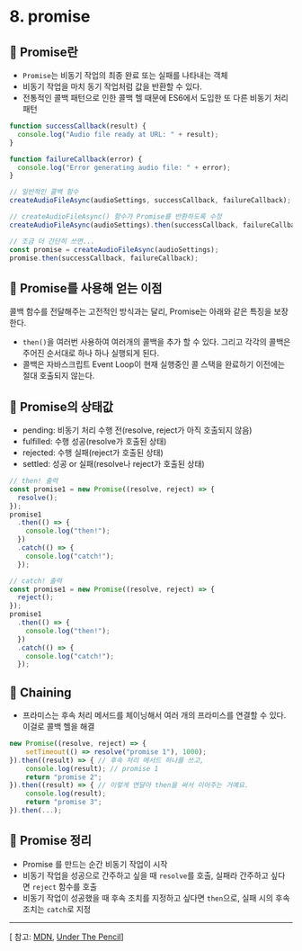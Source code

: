 # 8. promise

## 🔖 Promise란

- `Promise`는 비동기 작업의 최종 완료 또는 실패를 나타내는 객체
- 비동기 작업을 마치 동기 작업처럼 값을 반환할 수 있다.
- 전통적인 콜백 패턴으로 인한 콜백 헬 때문에 ES6에서 도입한 또 다른 비동기 처리 패턴

```jsx
function successCallback(result) {
  console.log("Audio file ready at URL: " + result);
}

function failureCallback(error) {
  console.log("Error generating audio file: " + error);
}

// 일반적인 콜백 함수
createAudioFileAsync(audioSettings, successCallback, failureCallback);

// createAudioFileAsync() 함수가 Promise를 반환하도록 수정
createAudioFileAsync(audioSettings).then(successCallback, failureCallback);

// 조금 더 간단히 쓰면...
const promise = createAudioFileAsync(audioSettings);
promise.then(successCallback, failureCallback);
```

## 🔖 Promise를 사용해 얻는 이점

콜백 함수를 전달해주는 고전적인 방식과는 달리, Promise는 아래와 같은 특징을 보장한다.

- `then()`을 여러번 사용하여 여러개의 콜백을 추가 할 수 있다. 그리고 각각의 콜백은 주어진 순서대로 하나 하나 실행되게 된다.
- 콜백은 자바스크립트 Event Loop이 현재 실행중인 콜 스택을 완료하기 이전에는 절대 호출되지 않는다.

## 🔖 Promise의 상태값

- pending: 비동기 처리 수행 전(resolve, reject가 아직 호출되지 않음)
- fulfilled: 수행 성공(resolve가 호출된 상태)
- rejected: 수행 실패(reject가 호출된 상태)
- settled: 성공 or 실패(resolve나 reject가 호출된 상태)

```jsx
// then! 출력
const promise1 = new Promise((resolve, reject) => {
  resolve();
});
promise1
  .then(() => {
    console.log("then!");
  })
  .catch(() => {
    console.log("catch!");
  });
```

```jsx
// catch! 출력
const promise1 = new Promise((resolve, reject) => {
  reject();
});
promise1
  .then(() => {
    console.log("then!");
  })
  .catch(() => {
    console.log("catch!");
  });
```

## 🔖 Chaining

- 프라미스는 후속 처리 메서드를 체이닝해서 여러 개의 프라미스를 연결할 수 있다. 이걸로 콜백 헬을 해결

```jsx
new Promise((resolve, reject) => {
	setTimeout(() => resolve("promise 1"), 1000);
}).then((result) => { // 후속 처리 메서드 하나를 쓰고,
	console.log(result); // promise 1
	return "promise 2";
}).then((result) => { // 이렇게 연달아 then을 써서 이어주는 거예요.
	console.log(result);
	return "promise 3";
}).then(...);
```

## 🔖 Promise 정리

- Promise 를 만드는 순간 비동기 작업이 시작
- 비동기 작업을 성공으로 간주하고 싶을 때 `resolve`를 호출, 실패라 간주하고 싶다면 `reject` 함수를 호출
- 비동기 작업이 성공했을 때 후속 조치를 지정하고 싶다면 `then`으로, 실패 시의 후속 조치는 `catch`로 지정

---

[ 참고: [MDN](https://developer.mozilla.org/en-US/), [Under The Pencil](https://elvanov.com/2597)]
